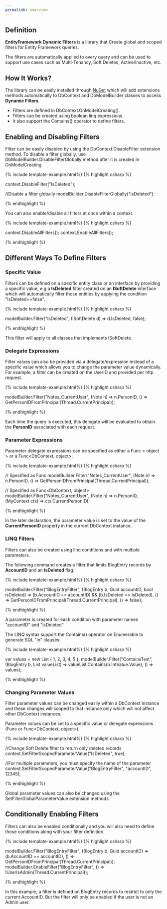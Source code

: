 ```yaml
---
permalink: overview
---
```


## Definition

**EntityFramework Dynamic Filters** is a library that Create global and scoped filters for Entity Framework queries.

The filters are automatically applied to every query and can be used to support use cases such as Multi-Tenancy, Soft Deletes, Active/Inactive, etc.


## How It Works?
The library can be easily installed through <a href="/installing">NuGet</a> which will add extensions methods automatically to DbContext and DbModelBuilder classes to access **Dynamic Filters**.

- Filters are defined in DbContext.OnModelCreating().
- Filters can be created using boolean linq expressions.
- It also support the Contains() operator to define filters.

## Enabling and Disabling Filters

Filter can be easily disabled by using the DbContext.DisableFilter extension method. To disable a filter globally, use DbModelBuilder.DisableFilterGlobally method after it is created in OnModelCreating

{% include template-example.html%} 
{% highlight csharp %}

context.DisableFilter("IsDeleted");

//Disable a filter globally
modelBuilder.DisableFilterGlobally("IsDeleted");

{% endhighlight %}

You can also enable/disable all filters at once within a context. 

{% include template-example.html%} 
{% highlight csharp %}

context.DisableAllFilters();
context.EnableAllFilters();

{% endhighlight %}

## Different Ways To Define Filters

### Specific Value

Filters can be defined on a specific entity class or an interface by providing a specific value, e.g a **IsDeleted** filter created on an **ISoftDelete** interface which will automatically filter those entities by applying the condition "IsDeleted==false".

{% include template-example.html%} 
{% highlight csharp %}

modelBuilder.Filter("IsDeleted", (ISoftDelete d) => d.IsDeleted, false);

{% endhighlight %}

This filter will apply to all classes that implements ISoftDelete.

### Delegate Expressions

Filter values can also be provided via a delegate/expression instead of a specific value which allows you to change the parameter value dynamically. For example, a filter can be created on the UserID and provided per http request.

{% include template-example.html%} 
{% highlight csharp %}

modelBuilder.Filter("Notes_CurrentUser", (Note n) => 
			n.PersonID, () => GetPersonIDFromPrincipal(Thread.CurrentPrincipal));

{% endhighlight %}

Each time the query is executed, this delegate will be evaluated to obtain the **PersonID** associated with each request.

### Parameter Expressions

Parameter delegate expressions can be specified as either a Func < object > or a Func<DbContext, object>.

{% include template-example.html%} 
{% highlight csharp %}

// Specified as Func<object>
modelBuilder.Filter("Notes_CurrentUser", (Note n) => 
			n.PersonID, () => GetPersonIDFromPrincipal(Thread.CurrentPrincipal));

// Specified as Func<DbContext, object>
modelBuilder.Filter("Notes_CurrentUser", (Note n) => 
			n.PersonID, (MyContext ctx) => ctx.CurrentPersonID);

{% endhighlight %}

In the later declaration, the parameter value is set to the value of the **CurrentPersonID** property in the current DbContext instance.

### LINQ Filters

Filters can also be created using linq conditions and with multiple parameters.

The following command creates a filter that limits BlogEntry records by **AccountID** and an **IsDeleted** flag.

{% include template-example.html%} 
{% highlight csharp %}

modelBuilder.Filter("BlogEntryFilter", 
			(BlogEntry b, Guid accountID, bool isDeleted) => 
			(b.AccountID == accountID) && (b.IsDeleted == isDeleted), () => 
			GetPersonIDFromPrincipal(Thread.CurrentPrincipal), () => false);

{% endhighlight %}

A parameter is created for each condition with parameter names "accountID" and "isDeleted".

The LINQ syntax support the Contains() operator on Enumerable<T> to generate SQL "in" clauses:

{% include template-example.html%} 
{% highlight csharp %}

var values = new List<int> { 1, 2, 3, 4, 5 };
modelBuilder.Filter("ContainsTest", (BlogEntry b, List<int> valueList) => 
				valueList.Contains(b.IntValue.Value), () => values);

{% endhighlight %}

### Changing Parameter Values

Filter parameter values can be changed easily within a DbContext instance and these changes will scoped to that instance only which will not affect other DbContext instances.

Parameter values can be set to a specific value or delegate expressions (Func<object> or Func<DbContext, object>).

{% include template-example.html%} 
{% highlight csharp %}

//Change Soft Delete filter to return only deleted records
context.SetFilterScopedParameterValue("IsDeleted", true);

//For multiple parameters, you must specify the name of the parameter
context.SetFilterScopedParameterValue("BlogEntryFilter", "accountID", 12345);

{% endhighlight %}

Global parameter values can also be changed using the SetFilterGlobalParameterValue extension methods.

## Conditionally Enabling Filters

Filters can also be enabled conditionally and you will also need to define those conditions along with your filter definition.

{% include template-example.html%} 
{% highlight csharp %}

modelBuilder.Filter("BlogEntryFilter", (BlogEntry b, Guid accountID) => (b.AccountID == accountID), 
                    () => GetPersonIDFromPrincipal(Thread.CurrentPrincipal));
modelBuilder.EnableFilter("BlogEntryFilter", () => !UserIsAdmin(Thread.CurrentPrincipal));

{% endhighlight %}

In this example, a filter is defined on BlogEntry records to restrict to only the current AccountID. But the filter will only be enabled if the user is not an Admin user.